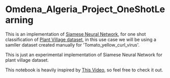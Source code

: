 # Omdena_Algeria_Project_OneShotLearning

This is an implementation of [Siamese Neural Network](https://paperswithcode.com/paper/siamese-neural-networks-for-one-shot-image), for one shot classification of [Plant Village dataset](https://paperswithcode.com/dataset/plantvillage), in this use case we will be using a samller dataset created manually for 'Tomato_yellow_curl_virus'.

This is just an experimental implementation of Siamese Neural Network for plant village dataset.

This notebook is heavily inspired by [This Video](https://www.youtube.com/watch?v=LKispFFQ5GU&t=4333s), so feel free to check it out.
